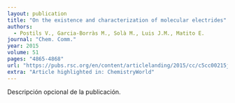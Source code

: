 ```yaml
---
layout: publication
title: "On the existence and characterization of molecular electrides"
authors:
  - Postils V., Garcia-Borràs M., Solà M., Luis J.M., Matito E.
journal: "Chem. Comm."
year: 2015
volume: 51
pages: "4865-4868"
url: "https://pubs.rsc.org/en/content/articlelanding/2015/cc/c5cc00215j/unauth#!divAbstract"
extra: "Article highlighted in: ChemistryWorld"
---
```


Descripción opcional de la publicación.
